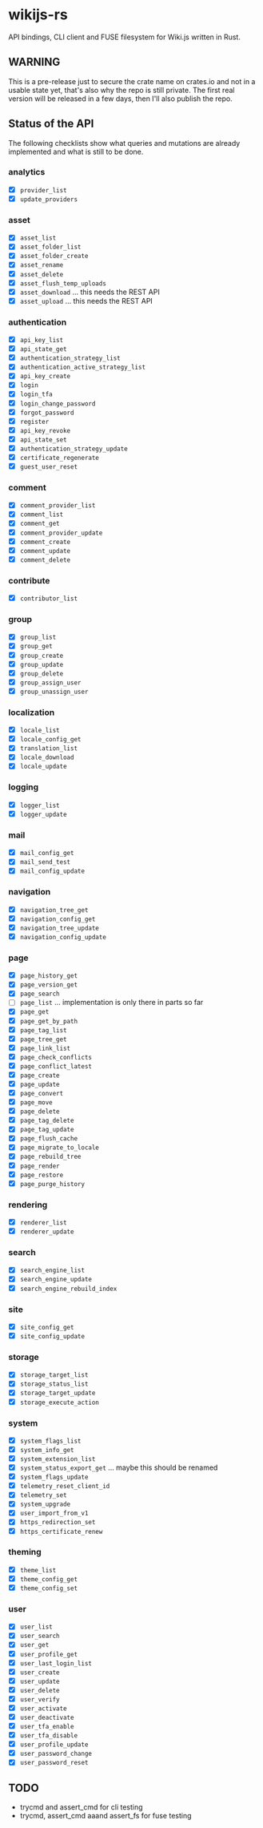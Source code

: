 # wikijs-rs
API bindings, CLI client and FUSE filesystem for Wiki.js written in Rust.

## WARNING
This is a pre-release just to secure the crate name on crates.io and not
in a usable state yet, that's also why the repo is still private. The first
real version will be released in a few days, then I'll also publish the repo.

## Status of the API
The following checklists show what queries and mutations are already
implemented and what is still to be done.

### analytics
- [x] `provider_list`
- [x] `update_providers`

### asset
- [x] `asset_list`
- [x] `asset_folder_list`
- [x] `asset_folder_create`
- [x] `asset_rename`
- [x] `asset_delete`
- [x] `asset_flush_temp_uploads`
- [x] `asset_download` ... this needs the REST API
- [x] `asset_upload` ... this needs the REST API

### authentication
- [x] `api_key_list`
- [x] `api_state_get`
- [x] `authentication_strategy_list`
- [x] `authentication_active_strategy_list`
- [x] `api_key_create`
- [x] `login`
- [x] `login_tfa`
- [x] `login_change_password`
- [x] `forgot_password`
- [x] `register`
- [x] `api_key_revoke`
- [x] `api_state_set`
- [x] `authentication_strategy_update`
- [x] `certificate_regenerate`
- [x] `guest_user_reset`

### comment
- [x] `comment_provider_list`
- [x] `comment_list`
- [x] `comment_get`
- [x] `comment_provider_update`
- [x] `comment_create`
- [x] `comment_update`
- [x] `comment_delete`

### contribute
- [x] `contributor_list`

### group
- [x] `group_list`
- [x] `group_get`
- [x] `group_create`
- [x] `group_update`
- [x] `group_delete`
- [x] `group_assign_user`
- [x] `group_unassign_user`

### localization
- [x] `locale_list`
- [x] `locale_config_get`
- [x] `translation_list`
- [x] `locale_download`
- [x] `locale_update`

### logging
- [x] `logger_list`
- [x] `logger_update`

### mail
- [x] `mail_config_get`
- [x] `mail_send_test`
- [x] `mail_config_update`

### navigation
- [x] `navigation_tree_get`
- [x] `navigation_config_get`
- [x] `navigation_tree_update`
- [x] `navigation_config_update`

### page
- [x] `page_history_get`
- [x] `page_version_get`
- [x] `page_search`
- [ ] `page_list` ... implementation is only there in parts so far
- [x] `page_get`
- [x] `page_get_by_path`
- [x] `page_tag_list`
- [x] `page_tree_get`
- [x] `page_link_list`
- [x] `page_check_conflicts`
- [x] `page_conflict_latest`
- [x] `page_create`
- [x] `page_update`
- [x] `page_convert`
- [x] `page_move`
- [x] `page_delete`
- [x] `page_tag_delete`
- [x] `page_tag_update`
- [x] `page_flush_cache`
- [x] `page_migrate_to_locale`
- [x] `page_rebuild_tree`
- [x] `page_render`
- [x] `page_restore`
- [x] `page_purge_history`

### rendering
- [x] `renderer_list`
- [x] `renderer_update`

### search
- [x] `search_engine_list`
- [x] `search_engine_update`
- [x] `search_engine_rebuild_index`

### site
- [x] `site_config_get`
- [x] `site_config_update`

### storage
- [x] `storage_target_list`
- [x] `storage_status_list`
- [x] `storage_target_update`
- [x] `storage_execute_action`

### system
- [x] `system_flags_list`
- [x] `system_info_get`
- [x] `system_extension_list`
- [x] `system_status_export_get` ... maybe this should be renamed
- [x] `system_flags_update`
- [x] `telemetry_reset_client_id`
- [x] `telemetry_set`
- [x] `system_upgrade`
- [x] `user_import_from_v1`
- [x] `https_redirection_set`
- [x] `https_certificate_renew`

### theming
- [x] `theme_list`
- [x] `theme_config_get`
- [x] `theme_config_set`

### user
- [x] `user_list`
- [x] `user_search`
- [x] `user_get`
- [x] `user_profile_get`
- [x] `user_last_login_list`
- [x] `user_create`
- [x] `user_update`
- [x] `user_delete`
- [x] `user_verify`
- [x] `user_activate`
- [x] `user_deactivate`
- [x] `user_tfa_enable`
- [x] `user_tfa_disable`
- [x] `user_profile_update`
- [x] `user_password_change`
- [x] `user_password_reset`

## TODO
- trycmd and assert_cmd for cli testing
- trycmd, assert_cmd aaand assert_fs for fuse testing
